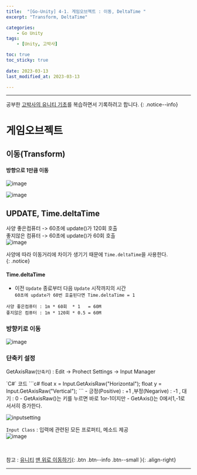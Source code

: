 ```yaml
---
title:  "[Go-Unity] 4-1. 게임오브젝트 : 이동, DeltaTime "
excerpt: "Transform, DeltaTime"

categories:
    - Go Unity
tags:
    - [Unity, 고박사]

toc: true
toc_sticky: true
 
date: 2023-03-13
last_modified_at: 2023-03-13

---
```

- - -

공부한 [고박사의 유니티 기초](https://www.inflearn.com/course/%EA%B3%A0%EB%B0%95%EC%82%AC-%EC%9C%A0%EB%8B%88%ED%8B%B0-%EA%B8%B0%EC%B4%88/dashboard)를 복습하면서 기록하려고 합니다. 
{: .notice--info}

# 게임오브젝트

## 이동(Transform)

####    방향으로 1만큼 이동
![image](https://user-images.githubusercontent.com/96651722/224717493-5f2ee0c5-6f91-4d65-a4e8-f72286a8924e.png)

![image](https://user-images.githubusercontent.com/96651722/224717635-f6b7e8eb-5b7c-40c4-b3f5-c81fd0ba81f6.png)

##    UPDATE, Time.deltaTime

사양 좋은컴퓨터 -> 60초에 update()가 120회 호출  
좋지않은 컴퓨터 -> 60초에 update()가 60회  호출  
![image](https://user-images.githubusercontent.com/96651722/224721465-da17ac57-b0af-45e4-926a-01a342fd8bfa.png)

사양에 따라 이동거리에 차이가 생기기 때문에 `Time.deltaTime`을 사용한다.  
{: .notice}
####    Time.deltaTime 
- 이전 `Update` 종료부터 다음 `Update` 시작까지의 시간  
```60초에 update가 60번 호출된다면 Time.deltaTime = 1 ```

```
사양 좋은컴퓨터 : 1m * 60회  * 1   = 60M  
좋지않은 컴퓨터 : 1m * 120회 * 0.5 = 60M
```  

###    방향키로 이동  

![image](https://user-images.githubusercontent.com/96651722/224726435-ae046a8c-52e0-4b33-952d-a6fa66fa470f.png)  

###    단축키 설정    
GetAxisRaw(`단축키`) : Edit -> Prohect Settings -> Input Manager  

<div class="notice--primary" markdown="1"> 
`C#` 코드 
  ```c#
float x = Input.GetAxisRaw("Horizontal");
float y = Input.GetAxisRaw("Vertical");
  ```
- 긍정(Positive) : +1 ,부정(Negarive) : -1 , 대기 : 0
- GetAxisRaw()는 키를 누르면 바로 1or-1이지만
- GetAxis()는 0에서1,-1로 서서히 증가한다.

</div>

![inputsetting](https://user-images.githubusercontent.com/96651722/224728266-478e9b0f-e042-4372-9557-3e155d7d874e.png)  

`Input Class` : 입력에 관련된 모든 프로퍼티, 메소드 제공  
![image](https://user-images.githubusercontent.com/96651722/224723148-b32a4c88-3268-4ebb-9a9a-c2d837b3a137.png)




<br>

참고 : [유니티](https://docs.unity3d.com/kr/)
[맨 위로 이동하기](#){: .btn .btn--info .btn--small }{: .align-right}
<br>
- - -
